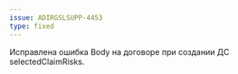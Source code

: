 ```yaml
---
issue: ADIRGSLSUPP-4453
type: fixed
---
```

Исправлена ошибка Body на договоре при создании ДС selectedClaimRisks.

